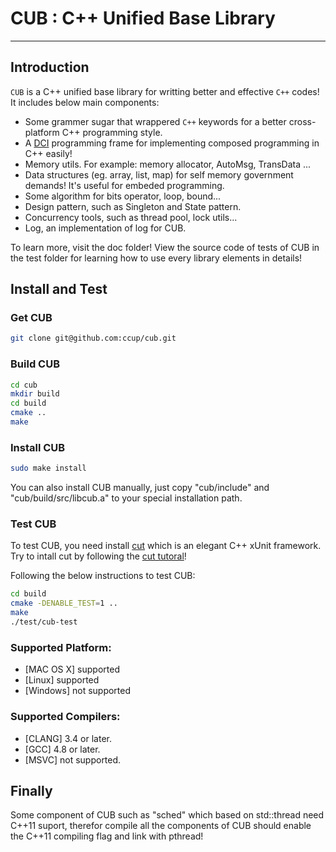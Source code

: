 # CUB : C++ Unified Base Library

***

## Introduction

`CUB` is a C\++ unified base library for writting better and effective `C++` codes! It includes below main components:
- Some grammer sugar that wrappered `C++` keywords for a better cross-platform C++ programming style.
- A [DCI](https://en.wikipedia.org/wiki/Data,_context_and_interaction) programming frame for implementing composed programming in C++ easily!
- Memory utils. For example: memory allocator,  AutoMsg, TransData ...
- Data structures (eg. array, list, map) for self memory government demands! It's useful for embeded programming.
- Some algorithm for bits operator, loop, bound...
- Design pattern, such as Singleton and State pattern.
- Concurrency tools, such as thread pool, lock utils... 
- Log, an implementation of log for CUB.

To learn more, visit the doc folder! View the source code of tests of CUB in the test folder for learning how to use every library elements in details!

## Install and Test

### Get CUB

~~~ bash
git clone git@github.com:ccup/cub.git
~~~

### Build CUB

~~~ bash
cd cub
mkdir build
cd build
cmake ..
make
~~~

### Install CUB

~~~ bash
sudo make install
~~~

You can also install CUB manually, just copy "cub/include" and "cub/build/src/libcub.a" to your special installation path.

### Test CUB

To test CUB, you need install [cut](https://github.com:ccup/cut) which is an elegant C\++ xUnit framework. Try to intall cut by following the [cut tutoral](https://github.com:ccup/cut/blob/master/README.md)!

Following the below instructions to test CUB:

~~~ bash
cd build
cmake -DENABLE_TEST=1 ..
make
./test/cub-test
~~~

### Supported Platform:

- [MAC OS X] supported
- [Linux] supported
- [Windows] not supported

### Supported Compilers:

- [CLANG] 3.4 or later.
- [GCC] 4.8 or later.
- [MSVC] not supported.

## Finally

Some component of CUB such as "sched" which based on std::thread need C\++11 suport, therefor compile all the components of CUB should enable the C\++11 compiling flag and link with pthread!
